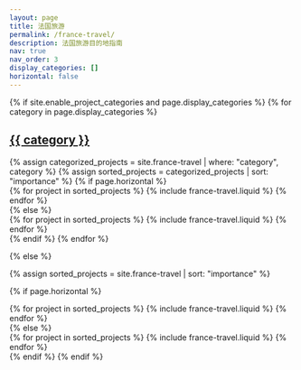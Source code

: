```yaml
---
layout: page
title: 法国旅游
permalink: /france-travel/
description: 法国旅游目的地指南
nav: true
nav_order: 3
display_categories: []
horizontal: false
---
```


<!-- pages/projects.md -->
<div class="france-travel">
{% if site.enable_project_categories and page.display_categories %}
  <!-- Display categorized projects -->
  {% for category in page.display_categories %}
  <a id="{{ category }}" href=".#{{ category }}">
    <h2 class="category">{{ category }}</h2>
  </a>
  {% assign categorized_projects = site.france-travel | where: "category", category %}
  {% assign sorted_projects = categorized_projects | sort: "importance" %}
  <!-- Generate cards for each project -->
  {% if page.horizontal %}
  <div class="container">
    <div class="row row-cols-1 row-cols-md-2">
    {% for project in sorted_projects %}
      {% include france-travel.liquid %}
    {% endfor %}
    </div>
  </div>
  {% else %}
  <div class="row row-cols-1 row-cols-md-3">
    {% for project in sorted_projects %}
      {% include france-travel.liquid %}
    {% endfor %}
  </div>
  {% endif %}
  {% endfor %}

{% else %}

<!-- Display projects without categories -->

{% assign sorted_projects = site.france-travel | sort: "importance" %}

  <!-- Generate cards for each project -->

{% if page.horizontal %}

  <div class="container">
    <div class="row row-cols-1 row-cols-md-2">
    {% for project in sorted_projects %}
      {% include france-travel.liquid %}
    {% endfor %}
    </div>
  </div>
  {% else %}
  <div class="row row-cols-1 row-cols-md-3">
    {% for project in sorted_projects %}
      {% include france-travel.liquid %}
    {% endfor %}
  </div>
  {% endif %}
{% endif %}
</div>
